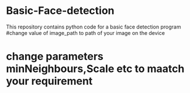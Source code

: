 # Basic-Face-detection
This repository contains python code for a basic face detection program
#change value of image_path to path of your image on the device
# change parameters minNeighbours,Scale etc to maatch your requirement

